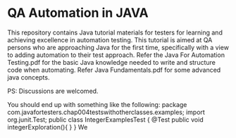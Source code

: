 # QA Automation in JAVA
This repository contains Java tutorial materials for testers for learning and achieving excellence in automation testing.
This tutorial is aimed at QA persons who are approaching Java for the first time, specifically with a view to adding automation to their test approach.
Refer the Java For Automation Testing.pdf for the basic Java knowledge needed to write and structure code when automating. 
Refer Java Fundamentals.pdf for some advanced java concepts.

PS: Discussions are welcomed.

You should end up with something like the following:
package com.javafortesters.chap004testswithotherclasses.examples;
import org.junit.Test;
public class IntegerExamplesTest {
@Test
public void integerExploration(){
}
}
We
